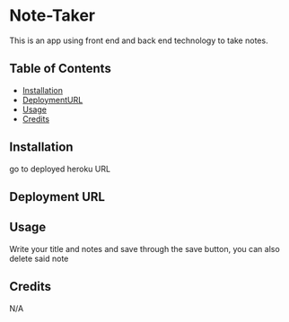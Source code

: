 # Note-Taker
This is an app using front end and back end technology to take notes.


## Table of Contents

- [Installation](#installation)
- [DeploymentURL](#deploymentURL)
- [Usage](#usage)
- [Credits](#credits)




## Installation 


go to deployed heroku URL


## Deployment URL 



## Usage

Write your title and notes and save through the save button, you can also delete said note

## Credits
N/A